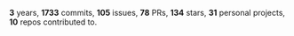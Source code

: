 **3** years, **1733** commits, **105** issues, **78** PRs, **134** stars, **31** personal projects, **10** repos contributed to.

